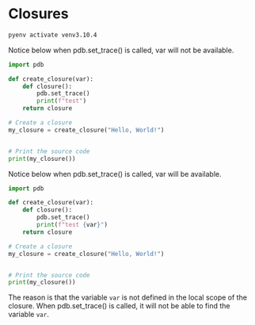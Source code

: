 # Closures

```bash
pyenv activate venv3.10.4
```

Notice below when pdb.set_trace() is called, var will not be available.
```python
import pdb

def create_closure(var):
    def closure():
        pdb.set_trace()
        print(f"test")
    return closure

# Create a closure
my_closure = create_closure("Hello, World!")


# Print the source code
print(my_closure())
```

Notice below when pdb.set_trace() is called, var will be available.
```python
import pdb

def create_closure(var):
    def closure():
        pdb.set_trace()
        print(f"test {var}")
    return closure

# Create a closure
my_closure = create_closure("Hello, World!")


# Print the source code
print(my_closure())
```

The reason is that the variable `var` is not defined in the local scope of the closure. When pdb.set_trace() is called, it will not be able to find the variable `var`.